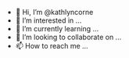 - 👋 Hi, I’m @kathlyncorne
- 👀 I’m interested in ...
- 🌱 I’m currently learning ...
- 💞️ I’m looking to collaborate on ...
- 📫 How to reach me ...

<!---
kathlyncorne/kathlyncorne is a ✨ special ✨ repository because its `README.md` (this file) appears on your GitHub profile.
You can click the Preview link to take a look at your changes.
--->

